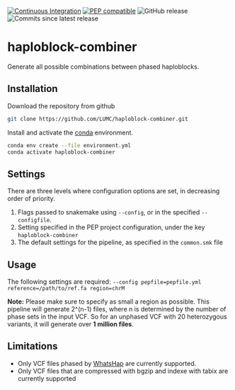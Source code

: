 [![Continuous Integration](https://github.com/LUMC/haploblock-combiner/actions/workflows/ci.yml/badge.svg)](https://github.com/LUMC/haploblock-combiner/actions/workflows/ci.yml)
[![PEP compatible](http://pepkit.github.io/img/PEP-compatible-green.svg)](http://pepkit.github.io)
![GitHub release](https://img.shields.io/github/v/release/LUMC/haploblock-combiner)
![Commits since latest release](https://img.shields.io/github/commits-since/LUMC/haploblock-combiner/latest)

# haploblock-combiner
Generate all possible combinations between phased haploblocks.

## Installation
Download the repository from github
```bash
git clone https://github.com/LUMC/haploblock-combiner.git
```

Install and activate the
[conda](https://docs.conda.io/en/latest/miniconda.html)
environment.
```bash
conda env create --file environment.yml
conda activate haploblock-combiner
```

## Settings
There are three levels where configuration options are set, in decreasing order
of priority.
1. Flags passed to snakemake using `--config`, or in the specified
   `--configfile`.
2. Setting specified in the PEP project configuration, under the key
   `haploblock-combiner`
3. The default settings for the pipeline, as specified in the `common.smk` file

## Usage
The following settings are required:
`--config pepfile=pepfile.yml reference=/path/to/ref.fa region=chrM`

**Note:** Please make sure to specify as small a region as possible. This
pipeline will generate 2^(n-1) files, where n is determined by the number of
phase sets in the input VCF. So for an unphased VCF with 20 heterozygous
variants, it will generate over **1 million files**.

## Limitations
* Only VCF files phased by
[WhatsHap](https://whatshap.readthedocs.io/en/latest/) are currently supported.
* Only VCF files that are compressed with bgzip and indexe with tabix are
currently supported
